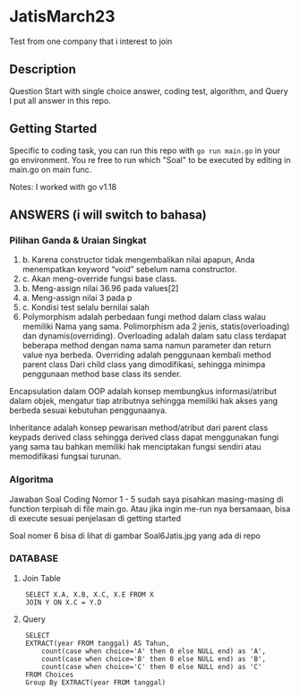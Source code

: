 # JatisMarch23

Test from one company that i interest to join

## Description

Question Start with single choice answer, coding test, algorithm, and Query
I put all answer in this repo.

## Getting Started

Specific to coding task, you can run this repo with ```go run main.go``` in your go environment. You re free to run which "Soal" to be executed by editing in main.go on main func.

Notes:
I worked with go v1.18

## ANSWERS (i will switch to bahasa)

### Pilihan Ganda & Uraian Singkat
1. b. Karena constructor tidak mengembalikan nilai apapun, Anda menempatkan keyword “void” sebelum nama constructor.
2. c. Akan meng-override fungsi base class.
3. b. Meng-assign nilai 36.96 pada values[2]
4. a. Meng-assign nilai 3 pada p
5. c. Kondisi test selalu bernilai salah
6. Polymorphism adalah perbedaan fungi method dalam class walau memiliki Nama yang sama. Polimorphism ada 2 jenis, statis(overloading) dan dynamis(overriding). Overloading adalah dalam satu class terdapat beberapa method dengan nama sama namun parameter dan return value nya berbeda. Overriding adalah penggunaan kembali method parent class Dari child class yang dimodifikasi, sehingga minimpa penggunaan method base class its sender.

Encapsulation dalam OOP adalah konsep membungkus informasi/atribut dalam objek, mengatur tiap atributnya sehingga memiliki hak akses yang berbeda sesuai kebutuhan penggunaanya.

Inheritance adalah konsep pewarisan method/atribut dari parent class keypads derived class sehingga derived class dapat menggunakan fungi yang sama tau bahkan memiliki hak menciptakan fungsi sendiri atau memodifikasi fungsai turunan.

### Algoritma
Jawaban Soal Coding Nomor 1 - 5 sudah saya pisahkan masing-masing di function terpisah di file main.go.
Atau jika ingin me-run nya bersamaan, bisa di execute sesuai penjelasan di getting started

Soal nomer 6 bisa di lihat di gambar Soal6Jatis.jpg yang ada di repo

### DATABASE
1. Join Table
```
    SELECT X.A, X.B, X.C, X.E FROM X
    JOIN Y ON X.C = Y.D
```

2. Query
```
    SELECT
	EXTRACT(year FROM tanggal) AS Tahun,
        count(case when choice='A' then 0 else NULL end) as 'A',
        count(case when choice='B' then 0 else NULL end) as 'B',
        count(case when choice='C' then 0 else NULL end) as 'C'
    FROM Choices
    Group By EXTRACT(year FROM tanggal)
```

